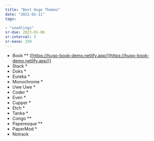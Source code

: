 ```yaml
---
title: "Best Hugo Themes"
date: "2022-01-11"
tags:

- "seedlings"
sr-due: 2023-01-06
sr-interval: 3
sr-ease: 250
---
```


- Book ** ([https://hugo-book-demo.netlify.app/](https://hugo-book-demo.netlify.app/))
- Stack *
- Doks *
- Eureka *
- Monochrome *
- Uwe Uwe *
- Coder *
- Even *
- Cupper *
- Etch *
- Tanka *
- Congo **
- Paperesque **
- PaperMod *
- Notrack

